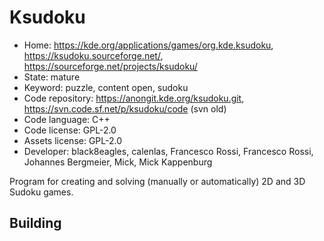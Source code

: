 # Ksudoku

- Home: https://kde.org/applications/games/org.kde.ksudoku, https://ksudoku.sourceforge.net/, https://sourceforge.net/projects/ksudoku/
- State: mature
- Keyword: puzzle, content open, sudoku
- Code repository: https://anongit.kde.org/ksudoku.git, https://svn.code.sf.net/p/ksudoku/code (svn old)
- Code language: C++
- Code license: GPL-2.0
- Assets license: GPL-2.0
- Developer: black8eagles, calenlas, Francesco <redsh> Rossi, Francesco Rossi, Johannes Bergmeier, Mick, Mick Kappenburg

Program for creating and solving (manually or automatically) 2D and 3D Sudoku games.

## Building
